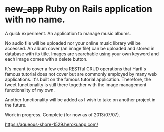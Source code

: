 ~~new_app~~ Ruby on Rails application with no name.
=======================

A quick experiment. An application to manage music albums. 

No audio file will be uploaded nor your online music library will be accessed. An album cover (an image file) can be uploaded and stored in database with its title. Images are searchable using your own keyword and each image comes with a delete button. 

It's meant to cover a few extra RESTful CRUD operations that Hartl's famous tutorial does not cover but are commonly employed by many web applications. It's built on the famous tutorial application. Therefore, the tweet functionality is still there together with the image management functionality of my own.

Another functionality will be added as I wish to take on another project in the future.

~~Work in progress~~. Complete (for now as of 2013/07/07). 

https://aqueous-shore-1529.herokuapp.com/